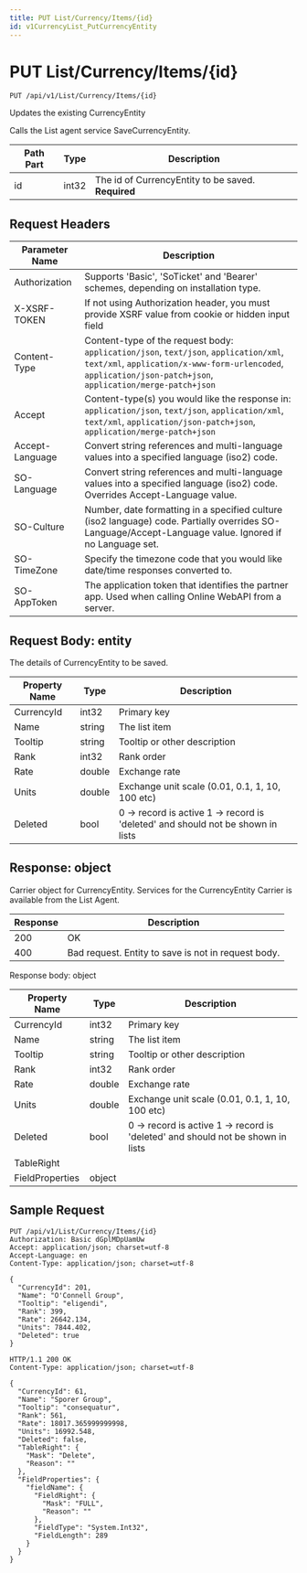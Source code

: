 ```yaml
---
title: PUT List/Currency/Items/{id}
id: v1CurrencyList_PutCurrencyEntity
---
```


# PUT List/Currency/Items/{id}

```http
PUT /api/v1/List/Currency/Items/{id}
```

Updates the existing CurrencyEntity

Calls the List agent service SaveCurrencyEntity.




| Path Part | Type | Description |
|-----------|------|-------------|
| id | int32 | The id of CurrencyEntity to be saved. **Required** |



## Request Headers

| Parameter Name | Description |
|----------------|-------------|
| Authorization  | Supports 'Basic', 'SoTicket' and 'Bearer' schemes, depending on installation type. |
| X-XSRF-TOKEN   | If not using Authorization header, you must provide XSRF value from cookie or hidden input field |
| Content-Type | Content-type of the request body: `application/json`, `text/json`, `application/xml`, `text/xml`, `application/x-www-form-urlencoded`, `application/json-patch+json`, `application/merge-patch+json` |
| Accept         | Content-type(s) you would like the response in: `application/json`, `text/json`, `application/xml`, `text/xml`, `application/json-patch+json`, `application/merge-patch+json` |
| Accept-Language | Convert string references and multi-language values into a specified language (iso2) code. |
| SO-Language | Convert string references and multi-language values into a specified language (iso2) code. Overrides Accept-Language value. |
| SO-Culture | Number, date formatting in a specified culture (iso2 language) code. Partially overrides SO-Language/Accept-Language value. Ignored if no Language set. |
| SO-TimeZone | Specify the timezone code that you would like date/time responses converted to. |
| SO-AppToken | The application token that identifies the partner app. Used when calling Online WebAPI from a server. |

## Request Body: entity  

The details of CurrencyEntity to be saved. 

| Property Name | Type |  Description |
|----------------|------|--------------|
| CurrencyId | int32 | Primary key |
| Name | string | The list item |
| Tooltip | string | Tooltip or other description |
| Rank | int32 | Rank order |
| Rate | double | Exchange rate |
| Units | double | Exchange unit scale (0.01, 0.1, 1, 10, 100 etc) |
| Deleted | bool | 0 -&gt; record is active 1 -&gt; record is 'deleted' and should not be shown in lists |


## Response: object

Carrier object for CurrencyEntity.
Services for the CurrencyEntity Carrier is available from the <see cref="T:SuperOffice.CRM.Services.IListAgent">List Agent</see>.

| Response | Description |
|----------------|-------------|
| 200 | OK |
| 400 | Bad request. Entity to save is not in request body. |

Response body: object

| Property Name | Type |  Description |
|----------------|------|--------------|
| CurrencyId | int32 | Primary key |
| Name | string | The list item |
| Tooltip | string | Tooltip or other description |
| Rank | int32 | Rank order |
| Rate | double | Exchange rate |
| Units | double | Exchange unit scale (0.01, 0.1, 1, 10, 100 etc) |
| Deleted | bool | 0 -&gt; record is active 1 -&gt; record is 'deleted' and should not be shown in lists |
| TableRight |  |  |
| FieldProperties | object |  |

## Sample Request

```http!
PUT /api/v1/List/Currency/Items/{id}
Authorization: Basic dGplMDpUamUw
Accept: application/json; charset=utf-8
Accept-Language: en
Content-Type: application/json; charset=utf-8

{
  "CurrencyId": 201,
  "Name": "O'Connell Group",
  "Tooltip": "eligendi",
  "Rank": 399,
  "Rate": 26642.134,
  "Units": 7844.402,
  "Deleted": true
}
```

```http_
HTTP/1.1 200 OK
Content-Type: application/json; charset=utf-8

{
  "CurrencyId": 61,
  "Name": "Sporer Group",
  "Tooltip": "consequatur",
  "Rank": 561,
  "Rate": 18017.365999999998,
  "Units": 16992.548,
  "Deleted": false,
  "TableRight": {
    "Mask": "Delete",
    "Reason": ""
  },
  "FieldProperties": {
    "fieldName": {
      "FieldRight": {
        "Mask": "FULL",
        "Reason": ""
      },
      "FieldType": "System.Int32",
      "FieldLength": 289
    }
  }
}
```